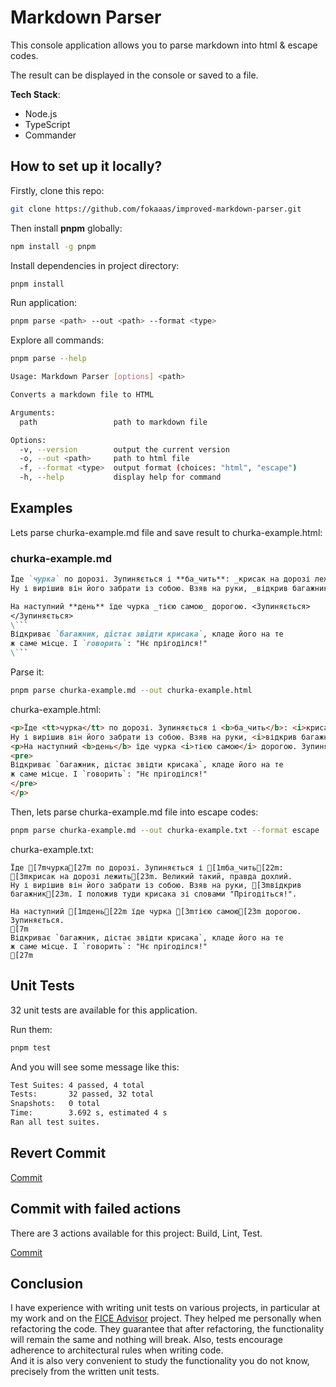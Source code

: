 # Markdown Parser

This console application allows you to parse markdown into html & escape codes.

The result can be displayed in the console or saved to a file.

**Tech Stack**:
- Node.js
- TypeScript
- Commander

## How to set up it locally?

Firstly, clone this repo:

```bash
git clone https://github.com/fokaaas/improved-markdown-parser.git
```

Then install **pnpm** globally:

```bash
npm install -g pnpm
```

Install dependencies in project directory:

```bash
pnpm install
```

Run application:

```bash
pnpm parse <path> --out <path> --format <type>
```

Explore all commands:

```bash
pnpm parse --help
```

```bash
Usage: Markdown Parser [options] <path>     

Converts a markdown file to HTML

Arguments:
  path                 path to markdown file

Options:
  -v, --version        output the current version
  -o, --out <path>     path to html file
  -f, --format <type>  output format (choices: "html", "escape")
  -h, --help           display help for command
```

## Examples

Lets parse churka-example.md file and save result to churka-example.html:

### churka-example.md

```markdown
Їде `чурка` по дорозі. Зупиняється і **ба_чить**: _крисак на дорозі лежить_. Великий такий, правда дохлий.
Ну і вирішив він його забрати із собою. Взяв на руки, _відкрив багажник_. І положив туди крисака зі словами "Прігодіться!".

На наступний **день** їде чурка _тією самою_ дорогою. <Зупиняється>
</Зупиняється>
\```
Відкриває `багажник, дістає звідти крисака`, кладе його на те
ж саме місце. І `говорить`: "Нє прігоділся!"
\```
```

Parse it:

```bash
pnpm parse churka-example.md --out churka-example.html
```

churka-example.html:

```html
<p>Їде <tt>чурка</tt> по дорозі. Зупиняється і <b>ба_чить</b>: <i>крисак на дорозі лежить</i>. Великий такий, правда дохлий. 
Ну і вирішив він його забрати із собою. Взяв на руки, <i>відкрив багажник</i>. І положив туди крисака зі словами "Прігодіться!".</p>
<p>На наступний <b>день</b> їде чурка <i>тією самою</i> дорогою. Зупиняється.
<pre>
Відкриває `багажник, дістає звідти крисака`, кладе його на те
ж саме місце. І `говорить`: "Нє прігоділся!"
</pre>
</p>
```

Then, lets parse churka-example.md file into escape codes:

```bash
pnpm parse churka-example.md --out churka-example.txt --format escape
```

churka-example.txt:

```
Їде [7mчурка[27m по дорозі. Зупиняється і [1mба_чить[22m: [3mкрисак на дорозі лежить[23m. Великий такий, правда дохлий.
Ну і вирішив він його забрати із собою. Взяв на руки, [3mвідкрив багажник[23m. І положив туди крисака зі словами "Прігодіться!".

На наступний [1mдень[22m їде чурка [3mтією самою[23m дорогою. Зупиняється.
[7m
Відкриває `багажник, дістає звідти крисака`, кладе його на те
ж саме місце. І `говорить`: "Нє прігоділся!"
[27m
```

## Unit Tests

32 unit tests are available for this application.

Run them:

```bash
pnpm test
```

And you will see some message like this:

```bash
Test Suites: 4 passed, 4 total
Tests:       32 passed, 32 total
Snapshots:   0 total
Time:        3.692 s, estimated 4 s
Ran all test suites.
```

## Revert Commit

[Commit](https://github.com/fokaaas/improved-markdown-parser/commit/de63ed97fa3a5908788de5147e221631e32de893)

## Commit with failed actions
There are 3 actions available for this project: Build, Lint, Test.

[Commit](https://github.com/fokaaas/improved-markdown-parser/commit/7c5abec2952658e46ac1e84623e73c754bee058c)

## Conclusion

I have experience with writing unit tests on various projects, in particular at my work 
and on the [FICE Advisor](https://github.com/fictadvisor/fictadvisor) project. They helped me personally when refactoring the code. 
They guarantee that after refactoring, the functionality will remain the same 
and nothing will break.  Also, tests encourage adherence to architectural rules when writing code.  
And it is also very convenient to study the functionality you do not know, precisely 
from the written unit tests.

